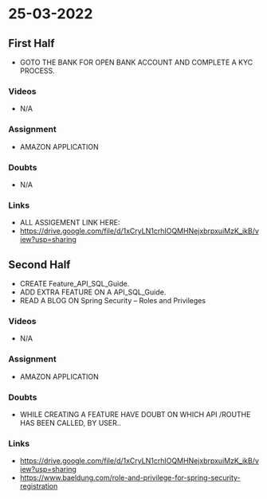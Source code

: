 # 25-03-2022

## First Half

- GOTO THE BANK FOR OPEN BANK ACCOUNT AND COMPLETE A KYC PROCESS.

### Videos

- N/A

### Assignment

- AMAZON APPLICATION

### Doubts

- N/A

### Links

- ALL ASSIGEMENT LINK HERE:
- https://drive.google.com/file/d/1xCryLN1crhIOQMHNejxbrpxuiMzK_ikB/view?usp=sharing

## Second Half

- CREATE Feature_API_SQL_Guide.
- ADD EXTRA FEATURE ON A API_SQL_Guide.
- READ A BLOG ON Spring Security – Roles and Privileges

### Videos

- N/A

### Assignment 

- AMAZON APPLICATION

### Doubts

- WHILE CREATING A FEATURE HAVE DOUBT ON WHICH API /ROUTHE HAS BEEN CALLED, BY USER..

### Links

- https://drive.google.com/file/d/1xCryLN1crhIOQMHNejxbrpxuiMzK_ikB/view?usp=sharing
- https://www.baeldung.com/role-and-privilege-for-spring-security-registration